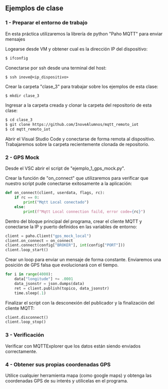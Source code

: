 ## Ejemplos de clase

### 1 - Preparar el entorno de trabajo

En esta práctica utilizaremos la librería de python "Paho MQTT" para enviar mensajes

Logearse desde VM y obtener cual es la dirección IP del dispositivo:
```sh
$ ifconfig
```

Conectarse por ssh desde una terminal del host:
```
$ ssh inove@<ip_dispositivo>
```

Crear la carpeta "clase_3" para trabajar sobre los ejemplos de esta clase:
```sh
$ mkdir clase_3
```

Ingresar a la carpeta creada y clonar la carpeta del repositorio de esta clase:
```sh
$ cd clase_3
$ git clone https://github.com/InoveAlumnos/mqtt_remoto_iot
$ cd mqtt_remoto_iot
```

Abrir el Visual Studio Code y conectarse de forma remota al dispositivo. Trabajaremos sobre la carpeta recientemente clonada de repositorio.


### 2 - GPS Mock
Desde el VSC abrir el script de "ejemplo_1_gps_mock.py".

Crear la función de "on_connect" que utilizaremos para verificar que nuestro script pude conectarse exitosamente a la aplicación:
```python
def on_connect(client, userdata, flags, rc):
    if rc == 0:
        print("Mqtt Local conectado")
    else:
        print(f"Mqtt Local connection faild, error code={rc}")
```

Dentro del bloque principal del programa, crear el cliente MQTT y conectarse la IP y puerto definidos en las variables de entorno:
```python
client = paho.Client("gps_mock_local")
client.on_connect = on_connect
client.connect(config["BROKER"], int(config["PORT"]))
client.loop_start()
```

Crear un loop para enviar un mensaje de forma constante. Enviaremos una posición de GPS falsa que evolucionará con el tiempo.
```python
for i in range(4000):
    data["longitude"] += .0001
    data_jsonstr = json.dumps(data)
    ret = client.publish(topico, data_jsonstr) 
    time.sleep(.1)
```

Finalizar el script con la desconexión del publicador y la finalización del cliente MQTT:
```python
client.disconnect()
client.loop_stop()
```

### 3 - Verificación
Verificar con MQTTExplorer que los datos están siendo enviados correctamente.


### 4 - Obtener sus propias coordenadas GPS
Utilice cualquier herramienta mapa (como google maps) y obtenga las coordenadas GPS de su interés y utilicelas en el programa.
